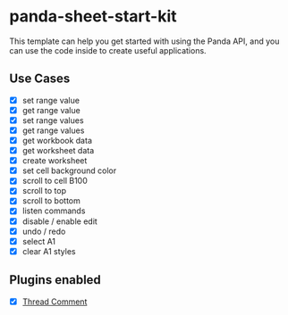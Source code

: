 # panda-sheet-start-kit

This template can help you get started with using the Panda API, and you can use the code inside to create useful applications.

## Use Cases

- [x] set range value
- [x] get range value
- [x] set range values
- [x] get range values
- [x] get workbook data
- [x] get worksheet data
- [x] create worksheet
- [x] set cell background color
- [x] scroll to cell B100
- [x] scroll to top
- [x] scroll to bottom
- [x] listen commands
- [x] disable / enable edit
- [x] undo / redo
- [x] select A1
- [x] clear A1 styles

## Plugins enabled

- [x] [Thread Comment](https://univer.ai/guides/sheet/features/thread-comment)

